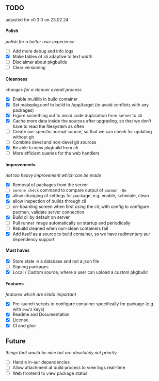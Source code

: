 ## TODO
adjusted for v0.3.0 on 23.02.24

#### Polish 
*polish for a better user experience*
- [ ] Add more debug and info logs
- [X] Make tables of cli adaptive to text width
- [ ] Disclaimer about pkgbuilds
- [ ] Clear versioning

#### Cleanness
*changes for a cleaner overall process*
- [X] Enable multilib in build container
- [X] Set makepkg.conf to build to /app/target (to avoid conflicts with any packages)
- [X] Figure something out to avoid code duplication from server to cli
- [X] Cache more data inside the sources after upgrading, so that we don't have to read the filesystem as often
- [ ] Create aur-specific normal source, so that we can check for updating without git
- [ ] Combine devel and non-devel git sources 
- [X] Be able to view pkgbuild from cli
- [ ] More efficient queries for the web handlers

#### Improvements
*not too heavy improvement which can be made*
- [X] Removal of packages from the server
- [ ] `serene check` command to compare output of `pacman -Qm`
- [X] allow changing of settings for package, e.g. enable, schedule, clean
- [X] allow inspection of builds through cli
- [ ] on-boarding screen when first using the cli, with config to configure pacman, validate server connection
- [X] Build cli by default on server
- [ ] Pull runner image automatically on startup and periodically
- [ ] Rebuild cleaned when non-clean containers fail
- [X] Add itself as a source to build container, so we have rudimentary aur dependency support

#### Must haves
- [X] Store state in a database and not a json file
- [ ] Signing packages
- [X] Local / Custom source, where a user can upload a custom pkgbuild

#### Features
*features which are kinda important*
- [X] Pre-launch scripts to configure container specifically for package (e.g. with `eww`'s keys)
- [X] Readme and Documentation
- [X] License
- [X] CI and ghcr

## Future
*things that would be nice but are absolutely not priority*
- [ ] Handle in-aur dependencies
- [ ] Allow attachment at build process to view logs real-time
- [ ] Web frontend to view package status